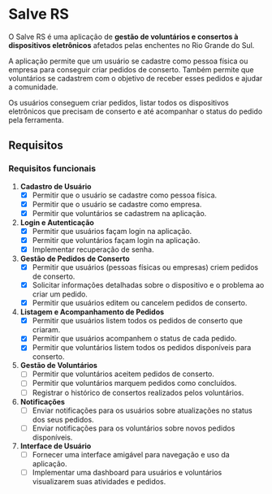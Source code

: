 # Salve RS

O Salve RS é uma aplicação de **gestão de voluntários e consertos à dispositivos eletrônicos** afetados pelas enchentes no Rio Grande do Sul.

A aplicação permite que um usuário se cadastre como pessoa física ou empresa para conseguir criar pedidos de conserto.
Também permite que voluntários se cadastrem com o objetivo de receber esses pedidos e ajudar a comunidade.

Os usuários conseguem criar pedidos, listar todos os dispositivos eletrônicos que precisam de conserto e até acompanhar o status do pedido pela ferramenta.

## Requisitos

### Requisitos funcionais

1. **Cadastro de Usuário**
   - [x] Permitir que o usuário se cadastre como pessoa física.
   - [x] Permitir que o usuário se cadastre como empresa.
   - [x] Permitir que voluntários se cadastrem na aplicação.

2. **Login e Autenticação**
   - [x] Permitir que usuários façam login na aplicação.
   - [x] Permitir que voluntários façam login na aplicação.
   - [x] Implementar recuperação de senha.

3. **Gestão de Pedidos de Conserto**
   - [x] Permitir que usuários (pessoas físicas ou empresas) criem pedidos de conserto.
   - [x] Solicitar informações detalhadas sobre o dispositivo e o problema ao criar um pedido.
   - [x] Permitir que usuários editem ou cancelem pedidos de conserto.

4. **Listagem e Acompanhamento de Pedidos**
   - [x] Permitir que usuários listem todos os pedidos de conserto que criaram.
   - [x] Permitir que usuários acompanhem o status de cada pedido.
   - [x] Permitir que voluntários listem todos os pedidos disponíveis para conserto.

5. **Gestão de Voluntários**
   - [ ] Permitir que voluntários aceitem pedidos de conserto.
   - [ ] Permitir que voluntários marquem pedidos como concluídos.
   - [ ] Registrar o histórico de consertos realizados pelos voluntários.

6. **Notificações**
   - [ ] Enviar notificações para os usuários sobre atualizações no status dos seus pedidos.
   - [ ] Enviar notificações para os voluntários sobre novos pedidos disponíveis.

7. **Interface de Usuário**
   - [ ] Fornecer uma interface amigável para navegação e uso da aplicação.
   - [ ] Implementar uma dashboard para usuários e voluntários visualizarem suas atividades e pedidos.